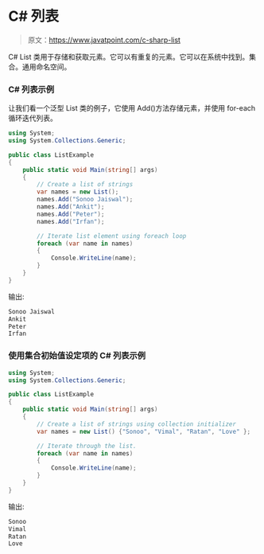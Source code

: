 # C# 列表

> 原文：<https://www.javatpoint.com/c-sharp-list>

C# List <t>类用于存储和获取元素。它可以有重复的元素。它可以在系统中找到。集合。通用命名空间。</t>

### C# 列表<t>示例</t>

让我们看一个泛型 List <t>类的例子，它使用 Add()方法存储元素，并使用 for-each 循环迭代列表。</t>

```cs
using System;
using System.Collections.Generic;

public class ListExample
{
    public static void Main(string[] args)
    {
        // Create a list of strings
        var names = new List();
        names.Add("Sonoo Jaiswal");
        names.Add("Ankit");
        names.Add("Peter");
        names.Add("Irfan");

        // Iterate list element using foreach loop
        foreach (var name in names)
        {
            Console.WriteLine(name);
        }
    }
} 
```

输出:

```cs
Sonoo Jaiswal
Ankit
Peter
Irfan

```

### 使用集合初始值设定项的 C# 列表<t>示例</t>

```cs
using System;
using System.Collections.Generic;

public class ListExample
{
    public static void Main(string[] args)
    {
        // Create a list of strings using collection initializer
        var names = new List() {"Sonoo", "Vimal", "Ratan", "Love" };

        // Iterate through the list.
        foreach (var name in names)
        {
            Console.WriteLine(name);
        }
    }
} 
```

输出:

```cs
Sonoo
Vimal
Ratan
Love

```